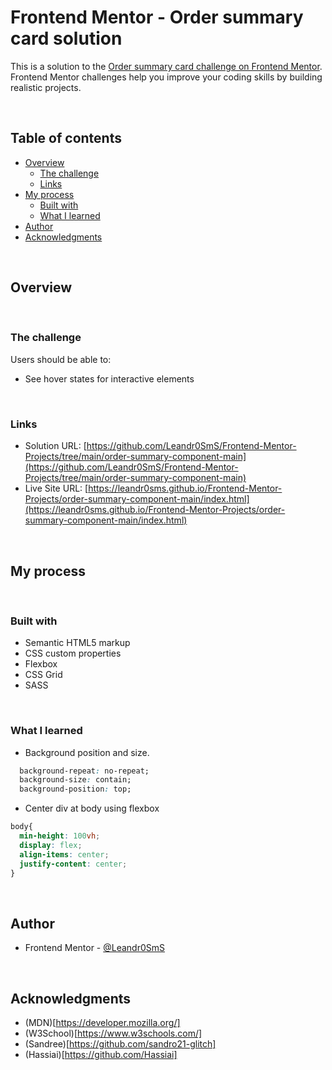 # Frontend Mentor - Order summary card solution

This is a solution to the [Order summary card challenge on Frontend Mentor](https://www.frontendmentor.io/challenges/order-summary-component-QlPmajDUj). Frontend Mentor challenges help you improve your coding skills by building realistic projects. 
 
 <br>

## Table of contents

- [Overview](#overview)
  - [The challenge](#the-challenge)
  - [Links](#links)
- [My process](#my-process)
  - [Built with](#built-with)
  - [What I learned](#what-i-learned)
- [Author](#author)
- [Acknowledgments](#acknowledgments)
 
 <br>
 
## Overview
 
 <br>
 
### The challenge

Users should be able to:

- See hover states for interactive elements
 
 <br>
 
### Links

- Solution URL: [https://github.com/Leandr0SmS/Frontend-Mentor-Projects/tree/main/order-summary-component-main](https://github.com/Leandr0SmS/Frontend-Mentor-Projects/tree/main/order-summary-component-main)
- Live Site URL: [https://leandr0sms.github.io/Frontend-Mentor-Projects/order-summary-component-main/index.html](https://leandr0sms.github.io/Frontend-Mentor-Projects/order-summary-component-main/index.html)
 
 <br>
 
## My process
 
 <br>
 
### Built with

- Semantic HTML5 markup
- CSS custom properties
- Flexbox
- CSS Grid
- SASS
 
 <br>
 
### What I learned

- Background position and size. 

```css
  background-repeat: no-repeat;
  background-size: contain;
  background-position: top;
```

- Center div at body using flexbox
```css
body{
  min-height: 100vh;
  display: flex;
  align-items: center;
  justify-content: center;
}
```
 
 <br>
 
## Author

- Frontend Mentor - [@Leandr0SmS](https://www.frontendmentor.io/profile/Leandr0SmS)
 
 <br>
 
## Acknowledgments

- (MDN)[https://developer.mozilla.org/]
- (W3School)[https://www.w3schools.com/]
- (Sandree)[https://github.com/sandro21-glitch]
- (Hassiai)[https://github.com/Hassiai]
